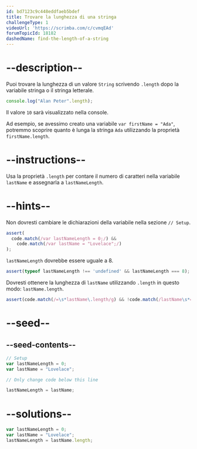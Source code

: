 ```yaml
---
id: bd7123c9c448eddfaeb5bdef
title: Trovare la lunghezza di una stringa
challengeType: 1
videoUrl: 'https://scrimba.com/c/cvmqEAd'
forumTopicId: 18182
dashedName: find-the-length-of-a-string
---
```


# --description--

Puoi trovare la lunghezza di un valore `String` scrivendo `.length` dopo la variabile stringa o il stringa letterale.

```js
console.log("Alan Peter".length);
```

Il valore `10` sarà visualizzato nella console.

Ad esempio, se avessimo creato una variabile `var firstName = "Ada"`, potremmo scoprire quanto è lunga la stringa `Ada` utilizzando la proprietà `firstName.length`.

# --instructions--

Usa la proprietà `.length` per contare il numero di caratteri nella variabile `lastName` e assegnarla a `lastNameLength`.

# --hints--

Non dovresti cambiare le dichiarazioni della variabile nella sezione `// Setup`.

```js
assert(
  code.match(/var lastNameLength = 0;/) &&
    code.match(/var lastName = "Lovelace";/)
);
```

`lastNameLength` dovrebbe essere uguale a 8.

```js
assert(typeof lastNameLength !== 'undefined' && lastNameLength === 8);
```

Dovresti ottenere la lunghezza di `lastName` utilizzando `.length` in questo modo: `lastName.length`.

```js
assert(code.match(/=\s*lastName\.length/g) && !code.match(/lastName\s*=\s*8/));
```

# --seed--

## --seed-contents--

```js
// Setup
var lastNameLength = 0;
var lastName = "Lovelace";

// Only change code below this line

lastNameLength = lastName;
```

# --solutions--

```js
var lastNameLength = 0;
var lastName = "Lovelace";
lastNameLength = lastName.length;
```
